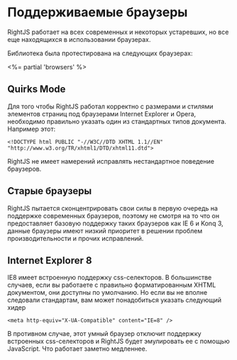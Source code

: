 # Поддерживаемые браузеры

RightJS работает на всех современных и некоторых устаревших, но все еще находящихся в использовании браузерах.

Библиотека была протестирована на следующих браузерах:

<%= partial 'browsers' %>

## Quirks Mode

Для того чтобы RightJS работал корректно с размерами и стилями элементов страниц под браузерами
Internet Explorer и Opera, необходимо правильно указать один из стандартных типов документа.
Например этот:

    <!DOCTYPE html PUBLIC "-//W3C//DTD XHTML 1.1//EN" "http://www.w3.org/TR/xhtml1/DTD/xhtml11.dtd">

RightJS не имеет намерений исправлять нестандартное поведение браузеров.

## Старые браузеры

RightJS пытается сконцентрировать свои силы в первую очередь на поддержке современных
браузеров, поэтому не смотря на то что он предоставляет базовую поддержку таких
браузеров как IE 6 и Konq 3, данные браузеры имеют низкий приоритет в решении проблем
производительности и прочих исправлений.

## Internet Explorer 8

IE8 имеет встроенную поддержку css-селекторов. В большинстве случаев, если вы работаете
с правильно форматированным XHTML документом, они доступны по умолчанию. Но если вы
не вполне следовали стандартам, вам может понадобиться указать следующий хидер
    
    <meta http-equiv="X-UA-Compatible" content="IE=8" />

В противном случае, этот умный браузер отключит поддержку встроенных css-селекторов и
RightJS будет эмулировать ее с помощью JavaScript. Что работает заметно медленнее.